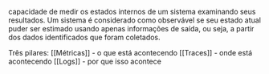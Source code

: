 capacidade de medir os estados internos de um sistema examinando seus resultados. Um sistema é considerado como observável se seu estado atual puder ser estimado usando apenas informações de saída, ou seja, a partir dos dados identificados que foram coletados.

Três pilares:
[[Métricas]] - o que está acontecendo
[[Traces]] - onde está acontecendo
[[Logs]] - por que isso acontece



